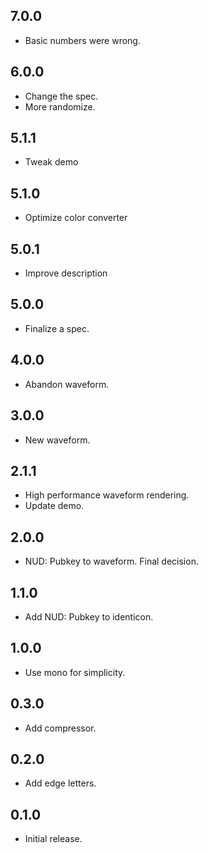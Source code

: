 ## 7.0.0

* Basic numbers were wrong.

## 6.0.0

* Change the spec.
* More randomize.

## 5.1.1

* Tweak demo
 
## 5.1.0

* Optimize color converter

## 5.0.1

* Improve description

## 5.0.0

* Finalize a spec.

## 4.0.0

* Abandon waveform.

## 3.0.0

* New waveform.

## 2.1.1

* High performance waveform rendering.
* Update demo.

## 2.0.0

* NUD: Pubkey to waveform. Final decision.

## 1.1.0

* Add NUD: Pubkey to identicon.

## 1.0.0

* Use mono for simplicity.

## 0.3.0

* Add compressor.

## 0.2.0

* Add edge letters.

## 0.1.0

* Initial release.
